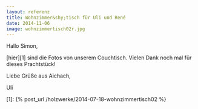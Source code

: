 ```yaml
---
layout: referenz
title: Wohnzimmer&shy;tisch für Uli und René
date: 2014-11-06
image: wohnzimmertisch02r.jpg
---
```


Hallo Simon,

[hier][1] sind die Fotos von unserem Couchtisch.
Vielen Dank noch mal für dieses Prachtstück!

Liebe Grüße aus Aichach,

Uli

[1]: {% post_url /holzwerke/2014-07-18-wohnzimmertisch02 %}
